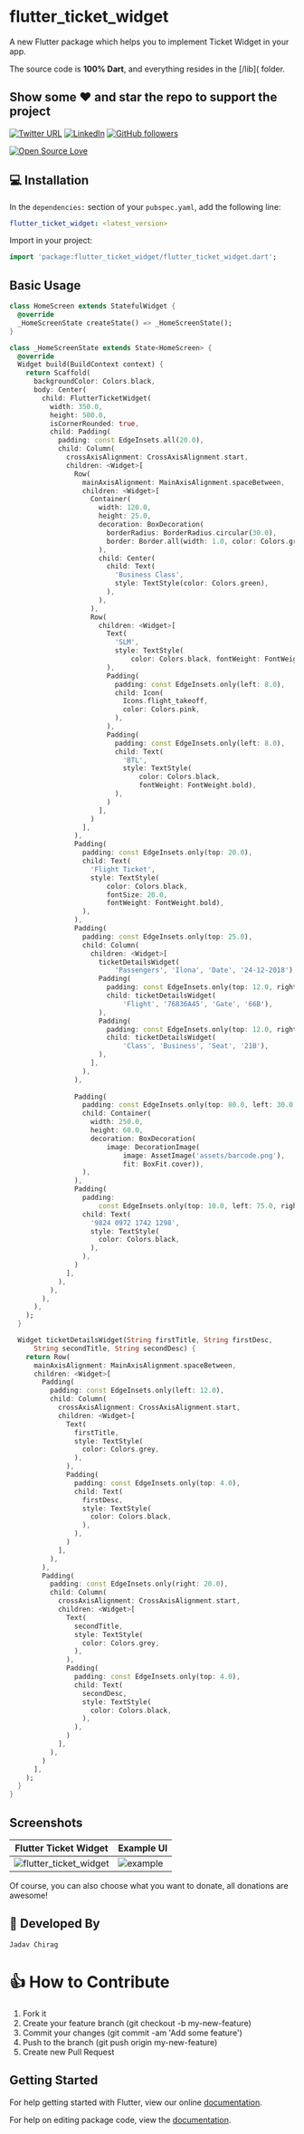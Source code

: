 # flutter_ticket_widget



A new Flutter package which helps you to implement Ticket Widget in your app.

The source code is **100% Dart**, and everything resides in the [/lib]( folder.

## Show some :heart: and star the repo to support the project

 [![Twitter URL](https://img.shields.io/twitter/url/http/shields.io.svg?style=social)](https://twitter.com/JadavRadhe?s=09)
[![LinkedIn](https://img.shields.io/badge/LinkedIn-chiragjadav-blue.svg)](https://www.linkedin.com/in/jadav-chirag-8945a2156)
[![GitHub followers](https://img.shields.io/github/followers/JadavChirag.svg?style=plastic)](https://github.com/JadavChirag?tab=followers)

[![Open Source Love](https://badges.frapsoft.com/os/v1/open-source.svg?v=102)](https://opensource.org/licenses/Apache-2.0)



## 💻 Installation

In the `dependencies:` section of your `pubspec.yaml`, add the following line:

```yaml
flutter_ticket_widget: <latest_version>
```

Import in your project:
```dart
import 'package:flutter_ticket_widget/flutter_ticket_widget.dart';
```

## Basic Usage
```dart
class HomeScreen extends StatefulWidget {
  @override
  _HomeScreenState createState() => _HomeScreenState();
}

class _HomeScreenState extends State<HomeScreen> {
  @override
  Widget build(BuildContext context) {
    return Scaffold(
      backgroundColor: Colors.black,
      body: Center(
        child: FlutterTicketWidget(
          width: 350.0,
          height: 500.0,
          isCornerRounded: true,
          child: Padding(
            padding: const EdgeInsets.all(20.0),
            child: Column(
              crossAxisAlignment: CrossAxisAlignment.start,
              children: <Widget>[
                Row(
                  mainAxisAlignment: MainAxisAlignment.spaceBetween,
                  children: <Widget>[
                    Container(
                      width: 120.0,
                      height: 25.0,
                      decoration: BoxDecoration(
                        borderRadius: BorderRadius.circular(30.0),
                        border: Border.all(width: 1.0, color: Colors.green),
                      ),
                      child: Center(
                        child: Text(
                          'Business Class',
                          style: TextStyle(color: Colors.green),
                        ),
                      ),
                    ),
                    Row(
                      children: <Widget>[
                        Text(
                          'SLM',
                          style: TextStyle(
                              color: Colors.black, fontWeight: FontWeight.bold),
                        ),
                        Padding(
                          padding: const EdgeInsets.only(left: 8.0),
                          child: Icon(
                            Icons.flight_takeoff,
                            color: Colors.pink,
                          ),
                        ),
                        Padding(
                          padding: const EdgeInsets.only(left: 8.0),
                          child: Text(
                            'BTL',
                            style: TextStyle(
                                color: Colors.black,
                                fontWeight: FontWeight.bold),
                          ),
                        )
                      ],
                    )
                  ],
                ),
                Padding(
                  padding: const EdgeInsets.only(top: 20.0),
                  child: Text(
                    'Flight Ticket',
                    style: TextStyle(
                        color: Colors.black,
                        fontSize: 20.0,
                        fontWeight: FontWeight.bold),
                  ),
                ),
                Padding(
                  padding: const EdgeInsets.only(top: 25.0),
                  child: Column(
                    children: <Widget>[
                      ticketDetailsWidget(
                          'Passengers', 'Ilona', 'Date', '24-12-2018'),
                      Padding(
                        padding: const EdgeInsets.only(top: 12.0, right: 40.0),
                        child: ticketDetailsWidget(
                            'Flight', '76836A45', 'Gate', '66B'),
                      ),
                      Padding(
                        padding: const EdgeInsets.only(top: 12.0, right: 40.0),
                        child: ticketDetailsWidget(
                            'Class', 'Business', 'Seat', '21B'),
                      ),
                    ],
                  ),
                ),
                
                Padding(
                  padding: const EdgeInsets.only(top: 80.0, left: 30.0, right: 30.0),
                  child: Container(
                    width: 250.0,
                    height: 60.0,
                    decoration: BoxDecoration(
                        image: DecorationImage(
                            image: AssetImage('assets/barcode.png'),
                            fit: BoxFit.cover)),
                  ),
                ),
                Padding(
                  padding:
                      const EdgeInsets.only(top: 10.0, left: 75.0, right: 75.0),
                  child: Text(
                    '9824 0972 1742 1298',
                    style: TextStyle(
                      color: Colors.black,
                    ),
                  ),
                )
              ],
            ),
          ),
        ),
      ),
    );
  }

  Widget ticketDetailsWidget(String firstTitle, String firstDesc,
      String secondTitle, String secondDesc) {
    return Row(
      mainAxisAlignment: MainAxisAlignment.spaceBetween,
      children: <Widget>[
        Padding(
          padding: const EdgeInsets.only(left: 12.0),
          child: Column(
            crossAxisAlignment: CrossAxisAlignment.start,
            children: <Widget>[
              Text(
                firstTitle,
                style: TextStyle(
                  color: Colors.grey,
                ),
              ),
              Padding(
                padding: const EdgeInsets.only(top: 4.0),
                child: Text(
                  firstDesc,
                  style: TextStyle(
                    color: Colors.black,
                  ),
                ),
              )
            ],
          ),
        ),
        Padding(
          padding: const EdgeInsets.only(right: 20.0),
          child: Column(
            crossAxisAlignment: CrossAxisAlignment.start,
            children: <Widget>[
              Text(
                secondTitle,
                style: TextStyle(
                  color: Colors.grey,
                ),
              ),
              Padding(
                padding: const EdgeInsets.only(top: 4.0),
                child: Text(
                  secondDesc,
                  style: TextStyle(
                    color: Colors.black,
                  ),
                ),
              )
            ],
          ),
        )
      ],
    );
  }
}
```
## Screenshots

| Flutter Ticket Widget                                                                                                          | Example UI                                                                                                          |
|-----------------------------------------------------------------------------------------------------------------------------|-------------------------------------------------------------------------------------------------------------------------------|
| ![flutter_ticket_widget](https://user-images.githubusercontent.com/35039342/56443230-57320300-6311-11e9-80c5-d5d79f462dd9.png) | ![example](https://user-images.githubusercontent.com/35039342/56443240-644ef200-6311-11e9-8e2f-26098ebb3d40.png) |




Of course, you can also choose what you want to donate, all donations are awesome!

## 👨 Developed By

```
Jadav Chirag
```


# 👍 How to Contribute

1. Fork it
2. Create your feature branch (git checkout -b my-new-feature)
3. Commit your changes (git commit -am 'Add some feature')
4. Push to the branch (git push origin my-new-feature)
5. Create new Pull Request


## Getting Started

For help getting started with Flutter, view our online [documentation](https://flutter.dev/).

For help on editing package code, view the [documentation](https://flutter.dev/developing-packages/).
